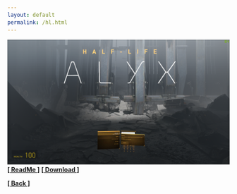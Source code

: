 ```yaml
---
layout: default
permalink: /hl.html
---
```

![Screenshot](https://raw.githubusercontent.com/unknownproject/unknownproject.github.io/master/assets/images/hla.png)
**[[ ReadMe ]](https://raw.githubusercontent.com/unknownproject/Half-Life/master/Alyx/Readme.txt)**
**[[ Download ]](https://github.com/unknownproject/Half-Life/raw/master/Alyx/HLA_Novr.7z)**



**[[ Back ]](./)**
